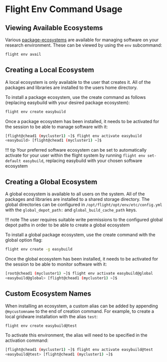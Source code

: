 # Flight Env Command Usage

## Viewing Available Ecosystems

Various [package-ecosystems](ecosystems/index.md) are available for managing software on your research environment. These can be viewed by using the `env` subcommand:

```bash
flight env avail
```

## Creating a Local Ecosystem

A local ecosystem is only available to the user that creates it. All of the packages and libraries are installed to the users home directory.

To install a package ecosystem, use the create command as follows (replacing easybuild with your desired package ecosystem):

```bash
flight env create easybuild
```

Once a package ecosystem has been installed, it needs to be activated for the session to be able to manage software with it:

```bash
[flight@chead1 (mycluster1) ~]$ flight env activate easybuild
<easybuild> [flight@chead1 (mycluster1) ~]$
```
!!! tip
    Your preferred software ecosystem can be set to automatically activate for your user within the flight system by running `flight env set-default easybuild`, replacing easybuild with your chosen software ecosystem

## Creating a Global Ecosystem

A global ecosystem is available to all users on the system. All of the packages and libraries are installed to a shared storage directory. The global directories can be configured in `/opt/flight/opt/env/etc/config.yml` with the `global_depot_path:` and `global_build_cache_path` keys.

!!! note
    The user requires suitable write permissions to the configured global depot paths in order to be able to create a global ecosystem

To install a global package ecosystem, use the create command with the global option flag:

```bash
flight env create -g easybuild
```

Once the global ecosystem has been installed, it needs to be activated for the session to be able to monitor software with it:

```bash
[root@chead1 (mycluster1) ~]$ flight env activate easybuild@global
<easybuild@global> [flight@chead1 (mycluster1) ~]$
```

## Custom Ecosystem Names


When installing an ecosystem, a custom alias can be added by appending `@mycustomname` to the end of creation command. For example, to create a local gridware installation with the alias `test`:

```bash
flight env create easybuild@test
```

To activate this environment, the alias will need to be specified in the activation command:

```bash
[flight@chead1 (mycluster1) ~]$ flight env activate easybuild@test
<easybuild@test> [flight@chead1 (mycluster1) ~]$
```
